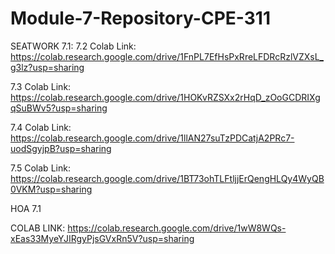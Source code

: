# Module-7-Repository-CPE-311

SEATWORK 7.1:
7.2 Colab Link:
https://colab.research.google.com/drive/1FnPL7EfHsPxRreLFDRcRzlVZXsL_g3lz?usp=sharing

7.3 Colab Link:
https://colab.research.google.com/drive/1HOKvRZSXx2rHqD_zOoGCDRIXgqSuBWv5?usp=sharing

7.4 Colab Link:
https://colab.research.google.com/drive/1llAN27suTzPDCatjA2PRc7-uodSgyjpB?usp=sharing

7.5 Colab Link:
https://colab.research.google.com/drive/1BT73ohTLFtljjErQengHLQy4WyQB0VKM?usp=sharing


HOA 7.1

COLAB LINK:
https://colab.research.google.com/drive/1wW8WQs-xEas33MyeYJIRgyPjsGVxRn5V?usp=sharing
